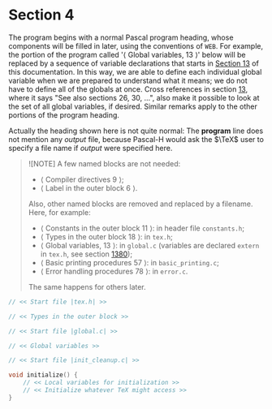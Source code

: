 # Section 4

The program begins with a normal Pascal program heading, whose components will be filled in later, using the conventions of `WEB`.
For example, the portion of the program called '⟨&nbsp;Global variables, 13&nbsp;⟩' below will be replaced by a sequence of variable declarations that starts in [Section 13](./part01#section-13) of this documentation.
In this way, we are able to define each individual global variable when we are prepared to understand what it means; we do not have to define all of the globals at once.
Cross references in section [13](./part01.md#section-13), where it says "See also
sections 26, 30, $\dots$", also make it possible to look at the set of all global variables, if desired.
Similar remarks apply to the other portions of the program heading.

Actually the heading shown here is not quite normal:
The **program** line does not mention any *output* file, because Pascal-H would ask the $\TeX$ user to specify a file name if *output* were specified here.

> ![NOTE]
> A few named blocks are not needed:
> - ⟨ Compiler directives 9 ⟩;
> - ⟨ Label in the outer block 6 ⟩.
>
> Also, other named blocks are removed and replaced by a filename.
> Here, for example:
> - ⟨ Constants in the outer block 11 ⟩: in header file `constants.h`;
> - ⟨ Types in the outer block 18 ⟩: in `tex.h`;
> - ⟨ Global variables, 13 ⟩: in `global.c` (variables are declared `extern` in `tex.h`, see section [1380](./part54.md#section-1380));
> - ⟨ Basic printing procedures 57 ⟩: in `basic_printing.c`;
> - ⟨ Error handling procedures 78 ⟩: in `error.c`.
> 
> The same happens for others later.


```c include/tex.h
// << Start file |tex.h| >>

// << Types in the outer block >>
```

```c global.c
// << Start file |global.c| >>

// << Global variables >>
```

```c init_cleanup.c
// << Start file |init_cleanup.c| >>

void initialize() {
    // << Local variables for initialization >>
    // << Initialize whatever TeX might access >>
}
```